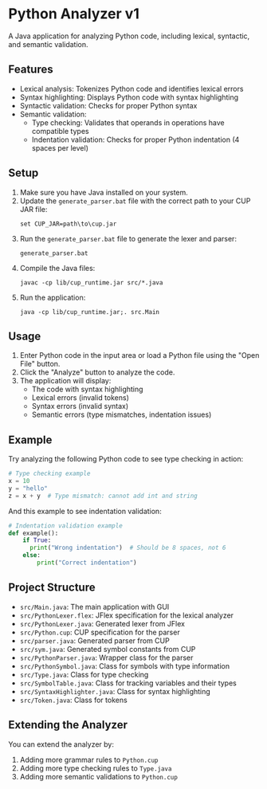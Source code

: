 # Python Analyzer v1

A Java application for analyzing Python code, including lexical, syntactic, and semantic validation.

## Features

- Lexical analysis: Tokenizes Python code and identifies lexical errors
- Syntax highlighting: Displays Python code with syntax highlighting
- Syntactic validation: Checks for proper Python syntax
- Semantic validation:
  - Type checking: Validates that operands in operations have compatible types
  - Indentation validation: Checks for proper Python indentation (4 spaces per level)

## Setup

1. Make sure you have Java installed on your system.
2. Update the `generate_parser.bat` file with the correct path to your CUP JAR file:
   ```
   set CUP_JAR=path\to\cup.jar
   ```
3. Run the `generate_parser.bat` file to generate the lexer and parser:
   ```
   generate_parser.bat
   ```
4. Compile the Java files:
   ```
   javac -cp lib/cup_runtime.jar src/*.java
   ```
5. Run the application:
   ```
   java -cp lib/cup_runtime.jar;. src.Main
   ```

## Usage

1. Enter Python code in the input area or load a Python file using the "Open File" button.
2. Click the "Analyze" button to analyze the code.
3. The application will display:
   - The code with syntax highlighting
   - Lexical errors (invalid tokens)
   - Syntax errors (invalid syntax)
   - Semantic errors (type mismatches, indentation issues)

## Example

Try analyzing the following Python code to see type checking in action:

```python
# Type checking example
x = 10
y = "hello"
z = x + y  # Type mismatch: cannot add int and string
```

And this example to see indentation validation:

```python
# Indentation validation example
def example():
    if True:
      print("Wrong indentation")  # Should be 8 spaces, not 6
    else:
        print("Correct indentation")
```

## Project Structure

- `src/Main.java`: The main application with GUI
- `src/PythonLexer.flex`: JFlex specification for the lexical analyzer
- `src/PythonLexer.java`: Generated lexer from JFlex
- `src/Python.cup`: CUP specification for the parser
- `src/parser.java`: Generated parser from CUP
- `src/sym.java`: Generated symbol constants from CUP
- `src/PythonParser.java`: Wrapper class for the parser
- `src/PythonSymbol.java`: Class for symbols with type information
- `src/Type.java`: Class for type checking
- `src/SymbolTable.java`: Class for tracking variables and their types
- `src/SyntaxHighlighter.java`: Class for syntax highlighting
- `src/Token.java`: Class for tokens

## Extending the Analyzer

You can extend the analyzer by:

1. Adding more grammar rules to `Python.cup`
2. Adding more type checking rules to `Type.java`
3. Adding more semantic validations to `Python.cup`
